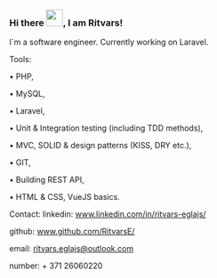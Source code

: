 ### Hi there <img src="https://raw.githubusercontent.com/MartinHeinz/MartinHeinz/master/wave.gif" width="30px">, I am Ritvars!
I`m a software engineer. 
Currently working on Laravel.

Tools:

• PHP,

• MySQL,

• Laravel,

• Unit & Integration testing (including TDD methods),

• MVC, SOLID & design patterns (KISS, DRY etc.),

• GIT,

• Building REST API,

• HTML & CSS, VueJS basics.

Contact:
linkedin: www.linkedin.com/in/ritvars-eglajs/

github: www.github.com/RitvarsE/

email: ritvars.eglajs@outlook.com

number: + 371 26060220

